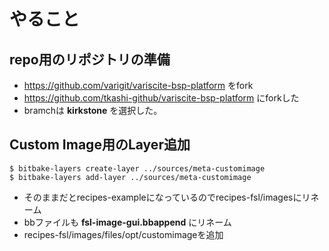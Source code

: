 # やること
## repo用のリポジトリの準備
* https://github.com/varigit/variscite-bsp-platform をfork 
* https://github.com/tkashi-github/variscite-bsp-platform にforkした
* bramchは **kirkstone** を選択した。

## Custom Image用のLayer追加
```
$ bitbake-layers create-layer ../sources/meta-customimage
$ bitbake-layers add-layer ../sources/meta-customimage
```
* そのままだとrecipes-exampleになっているのでrecipes-fsl/imagesにリネーム
* bbファイルも **fsl-image-gui.bbappend** にリネーム
* recipes-fsl/images/files/opt/customimageを追加
```

```